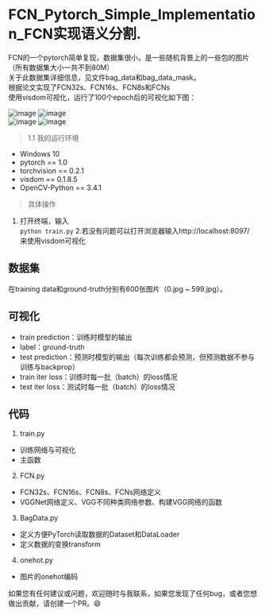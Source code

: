 # FCN_Pytorch_Simple_Implementation_FCN实现语义分割.

FCN的一个pytorch简单复现，数据集很小，是一些随机背景上的一些包的图片（所有数据集大小一共不到80M）  
关于此数据集详细信息，见文件bag_data和bag_data_mask。  
根据论文实现了FCN32s、FCN16s、FCN8s和FCNs  
使用visdom可视化，运行了100个epoch后的可视化如下图：  

![image](https://github.com/fuyongXu/FCN_Pytorch_Simple/blob/master/images/acc.png)
![image](https://github.com/fuyongXu/FCN_Pytorch_Simple/blob/master/images/test_iter_loss.svg)  
![image](https://github.com/fuyongXu/FCN_Pytorch_Simple/blob/master/images/train.png)
![image](https://github.com/fuyongXu/FCN_Pytorch_Simple/blob/master/images/test_prediction.png)

>1.1 我的运行环境  
- Windows 10
- pytorch == 1.0
- torchvision == 0.2.1
- visdom == 0.1.8.5
- OpenCV-Python == 3.4.1
>具体操作
1. 打开终端，输入  
```python train.py```
2.若没有问题可以打开浏览器输入http://localhost:8097/ 来使用visdom可视化

## 数据集
在training data和ground-truth分别有600张图片（0.jpg ~ 599.jpg）。
## 可视化
- train prediction：训练时模型的输出
- label：ground-truth
- test prediction：预测时模型的输出（每次训练都会预测，但预测数据不参与训练与backprop）
- train iter loss：训练时每一批（batch）的loss情况
- test iter loss：测试时每一批（batch）的loss情况
## 代码
1. train.py
- 训练网络与可视化
- 主函数
2. FCN.py
- FCN32s、FCN16s、FCN8s、FCNs网络定义
- VGGNet网络定义、VGG不同种类网络参数、构建VGG网络的函数
3. BagData.py
- 定义方便PyTorch读取数据的Dataset和DataLoader
- 定义数据的变换transform
4. onehot.py
- 图片的onehot编码  

如果您有任何建议或问题，欢迎随时与我联系，如果您发现了任何bug，或者您想做出贡献，请创建一个PR。:smile:
